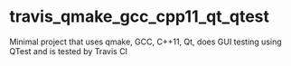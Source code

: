 # travis_qmake_gcc_cpp11_qt_qtest
Minimal project that uses qmake, GCC, C++11, Qt, does GUI testing using QTest and is tested by Travis CI

